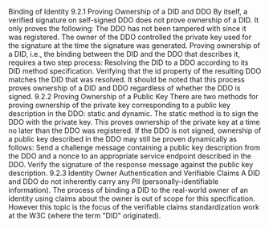 Binding of Identity 9.2.1 Proving Ownership of a DID and DDO By itself, a verified signature on self-signed DDO does not prove ownership of a DID. It only proves the following: The DDO has not been tampered with since it was registered. The owner of the DDO controlled the private key used for the signature at the time the signature was generated. Proving ownership of a DID, i.e., the binding between the DID and the DDO that describes it, requires a two step process: Resolving the DID to a DDO according to its DID method specification. Verifying that the id property of the resulting DDO matches the DID that was resolved. It should be noted that this process proves ownership of a DID and DDO regardless of whether the DDO is signed. 9.2.2 Proving Ownership of a Public Key There are two methods for proving ownership of the private key corresponding to a public key description in the DDO: static and dynamic. The static method is to sign the DDO with the private key. This proves ownership of the private key at a time no later than the DDO was registered. If the DDO is not signed, ownership of a public key described in the DDO may still be proven dynamically as follows: Send a challenge message containing a public key description from the DDO and a nonce to an appropriate service endpoint described in the DDO. Verify the signature of the response message against the public key description. 9.2.3 Identity Owner Authentication and Verifiable Claims A DID and DDO do not inherently carry any PII (personally-identifiable information). The process of binding a DID to the real-world owner of an identity using claims about the owner is out of scope for this specification. However this topic is the focus of the verifiable claims standardization work at the W3C (where the term "DID" originated).
